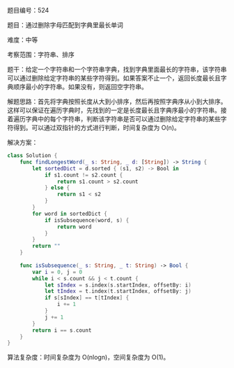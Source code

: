 题目编号：524

题目：通过删除字母匹配到字典里最长单词

难度：中等

考察范围：字符串、排序

题干：给定一个字符串和一个字符串字典，找到字典里面最长的字符串，该字符串可以通过删除给定字符串的某些字符得到。如果答案不止一个，返回长度最长且字典顺序最小的字符串。如果没有，则返回空字符串。

解题思路：首先将字典按照长度从大到小排序，然后再按照字典序从小到大排序。这样可以保证在遍历字典时，先找到的一定是长度最长且字典序最小的字符串。接着遍历字典中的每个字符串，判断该字符串是否可以通过删除给定字符串的某些字符得到。可以通过双指针的方式进行判断，时间复杂度为 O(n)。

解决方案：

```swift
class Solution {
    func findLongestWord(_ s: String, _ d: [String]) -> String {
        let sortedDict = d.sorted { (s1, s2) -> Bool in
            if s1.count != s2.count {
                return s1.count > s2.count
            } else {
                return s1 < s2
            }
        }
        for word in sortedDict {
            if isSubsequence(word, s) {
                return word
            }
        }
        return ""
    }
    
    func isSubsequence(_ s: String, _ t: String) -> Bool {
        var i = 0, j = 0
        while i < s.count && j < t.count {
            let sIndex = s.index(s.startIndex, offsetBy: i)
            let tIndex = t.index(t.startIndex, offsetBy: j)
            if s[sIndex] == t[tIndex] {
                i += 1
            }
            j += 1
        }
        return i == s.count
    }
}
```

算法复杂度：时间复杂度为 O(nlogn)，空间复杂度为 O(1)。